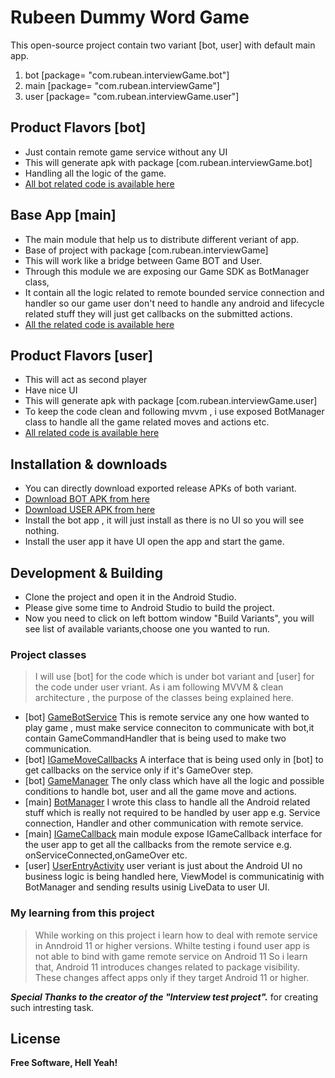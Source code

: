 # Rubeen Dummy Word Game

This open-source project contain two variant [bot, user] with default main app.

1. bot [package= "com.rubean.interviewGame.bot"]
2. main [package= "com.rubean.interviewGame"]
3. user [package= "com.rubean.interviewGame.user"]

## Product Flavors [bot]
- Just contain remote game service without any UI
- This will generate apk with package [com.rubean.interviewGame.bot]
- Handling all the logic of the game.
- [All bot related code is available here][PlDb]

## Base App [main]
- The main module that help us to distribute different veriant of app.
- Base of project with package [com.rubean.interviewGame]
- This will work like a bridge between Game BOT and User.
- Through this module we are exposing our Game SDK as BotManager class,
- It contain all the logic related to remote bounded service connection and handler so our game user don't need to handle any android and lifecycle related stuff they will just get callbacks on the submitted actions.
- [All the related code is available here][fMain]

## Product Flavors [user]
- This will act as second player
- Have nice UI
- This will generate apk with package [com.rubean.interviewGame.user]
- To keep the code clean and following mvvm , i use exposed BotManager class to handle all the game related moves and actions etc.
- [All related code is available here][fUser]

## Installation & downloads
- You can directly download exported release APKs of both variant.
- [Download BOT APK from here][botAPK]
- [Download USER APK from here][userAPK]
- Install the bot app , it will just install as there is no UI so you will see nothing.
- Install the user app it have UI open the app and start the game.

## Development & Building
- Clone the project and open it in the Android Studio.
- Please give some time to Android Studio to build the project.
- Now you need to click on left bottom window "Build Variants", you will see list of available variants,choose one you wanted to run.

### Project classes
> I will use [bot] for the code which is under bot variant and [user] for the code under user vriant.
As i am following MVVM & clean architecture , the purpose of the classes being explained here.

- [bot] [GameBotService](/app/src/bot/java/com/rubean/interviewGame/GameBotService.java)
  This is remote service any one how wanted to play game , must make service conneciton to communicate with bot,it contain GameCommandHandler that is being used to make two communication.
- [bot] [IGameMoveCallbacks](/app/src/bot/java/com/rubean/interviewGame/IGameMoveCallbacks.java)
  A interface that is being used only in [bot] to get callbacks on the service only if it's GameOver step.
- [bot] [GameManager](/app/src/bot/java/com/rubean/interviewGame/GameManager.java)
  The only class which have all the logic and possible conditions to handle bot, user and all the game move and actions.
- [main] [BotManager](/app/src/main/java/com/rubean/interviewGame/BotManager.java)
  I wrote this class to handle all the Android related stuff which is really not required to be handled by user app e.g. Service connection, Handler and other communication with remote service.
- [main] [IGameCallback](/app/src/main/java/com/rubean/interviewGame/callbacks/IGameCallback.java)
  main module expose IGameCallback interface for the user app to get all the callbacks from the remote service e.g. onServiceConnected,onGameOver etc.
- [user] [UserEntryActivity](/app/src/user/java/com/rubean/interviewGame/ui/UserEntryActivity.java)
  user veriant is just about the Android UI no business logic is being handled here, ViewModel is communicatinig with BotManager and sending results usinig LiveData to user UI.

### My learning from this project
> While working on this project i learn how to deal with remote service in Anndroid 11 or higher versions.
> Whilte testing i found user app is not able to bind with game remote service on Android 11
> So i learn that, Android 11 introduces changes related to package visibility. These changes affect apps only if they target Android 11 or higher.

***Special Thanks to the creator of the "Interview test project".***
for creating such intresting task.

## License
**Free Software, Hell Yeah!**

[PlDb]: <https://github.com/ishroid/RubeenDummyWordGame/tree/main/app/src/bot>
[fMain]: <https://github.com/ishroid/RubeenDummyWordGame/tree/main/app/src/main>
[fUser]: <https://github.com/ishroid/RubeenDummyWordGame/tree/main/app/src/user>
[botAPK]: <https://github.com/ishroid/RubeenDummyWordGame/tree/release/app-bot-release.apk>
[userAPK]: <https://github.com/ishroid/RubeenDummyWordGame/tree/release/app-user-release.apk>
